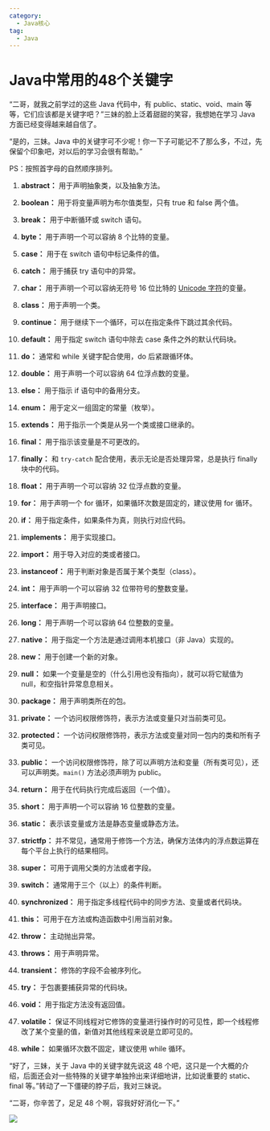 ```yaml
---
category:
  - Java核心
tag:
  - Java
---
```


# Java中常用的48个关键字

“二哥，就我之前学过的这些 Java 代码中，有 public、static、void、main 等等，它们应该都是关键字吧？”三妹的脸上泛着甜甜的笑容，我想她在学习 Java 方面已经变得越来越自信了。

“是的，三妹。Java 中的关键字可不少呢！你一下子可能记不了那么多，不过，先保留个印象吧，对以后的学习会很有帮助。”

PS：按照首字母的自然顺序排列。

1.  **abstract：** 用于声明抽象类，以及抽象方法。

2.  **boolean：** 用于将变量声明为布尔值类型，只有 true 和 false 两个值。

3.  **break：** 用于中断循环或 switch 语句。

4.  **byte：** 用于声明一个可以容纳 8 个比特的变量。

5.  **case：** 用于在 switch 语句中标记条件的值。

6.  **catch：** 用于捕获 try 语句中的异常。

7.  **char：** 用于声明一个可以容纳无符号 16 位比特的 [Unicode 字符](https://mp.weixin.qq.com/s/pNQjlXOivIgO3pbYc0GnpA)的变量。

8.  **class：** 用于声明一个类。

9.  **continue：** 用于继续下一个循环，可以在指定条件下跳过其余代码。

10.  **default：** 用于指定 switch 语句中除去 case 条件之外的默认代码块。

11.  **do：** 通常和 while 关键字配合使用，do 后紧跟循环体。

12.  **double：** 用于声明一个可以容纳 64 位浮点数的变量。

13.  **else：** 用于指示 if 语句中的备用分支。

14.  **enum：** 用于定义一组固定的常量（枚举）。

15.  **extends：** 用于指示一个类是从另一个类或接口继承的。

16.  **final：** 用于指示该变量是不可更改的。

17.  **finally：** 和 `try-catch` 配合使用，表示无论是否处理异常，总是执行 finally 块中的代码。

18.  **float：** 用于声明一个可以容纳 32 位浮点数的变量。

19.  **for：** 用于声明一个 for 循环，如果循环次数是固定的，建议使用 for 循环。

20.  **if：** 用于指定条件，如果条件为真，则执行对应代码。

21.  **implements：** 用于实现接口。

22.  **import：** 用于导入对应的类或者接口。

23.  **instanceof：** 用于判断对象是否属于某个类型（class）。

24.  **int：** 用于声明一个可以容纳 32 位带符号的整数变量。

25.  **interface：** 用于声明接口。

26.  **long：** 用于声明一个可以容纳 64 位整数的变量。

27.  **native：** 用于指定一个方法是通过调用本机接口（非 Java）实现的。

28.  **new：** 用于创建一个新的对象。

29.  **null：** 如果一个变量是空的（什么引用也没有指向），就可以将它赋值为 null，和空指针异常息息相关。

30.  **package：** 用于声明类所在的包。

31.  **private：** 一个访问权限修饰符，表示方法或变量只对当前类可见。

32.  **protected：** 一个访问权限修饰符，表示方法或变量对同一包内的类和所有子类可见。

33.  **public：** 一个访问权限修饰符，除了可以声明方法和变量（所有类可见），还可以声明类。`main()` 方法必须声明为 public。

34.  **return：** 用于在代码执行完成后返回（一个值）。

35.  **short：** 用于声明一个可以容纳 16 位整数的变量。

36.  **static：** 表示该变量或方法是静态变量或静态方法。

37.  **strictfp：** 并不常见，通常用于修饰一个方法，确保方法体内的浮点数运算在每个平台上执行的结果相同。

38.  **super：** 可用于调用父类的方法或者字段。

39.  **switch：** 通常用于三个（以上）的条件判断。

40.  **synchronized：** 用于指定多线程代码中的同步方法、变量或者代码块。

41.  **this：** 可用于在方法或构造函数中引用当前对象。

42.  **throw：** 主动抛出异常。

43.  **throws：** 用于声明异常。

44.  **transient：**  修饰的字段不会被序列化。

45.  **try：** 于包裹要捕获异常的代码块。

46.  **void：** 用于指定方法没有返回值。

47.  **volatile：** 保证不同线程对它修饰的变量进行操作时的可见性，即一个线程修改了某个变量的值，新值对其他线程来说是立即可见的。

48.  **while：** 如果循环次数不固定，建议使用 while 循环。


“好了，三妹，关于 Java 中的关键字就先说这 48 个吧，这只是一个大概的介绍，后面还会对一些特殊的关键字单独拎出来详细地讲，比如说重要的 static、final 等。”转动了一下僵硬的脖子后，我对三妹说。

“二哥，你辛苦了，足足 48 个啊，容我好好消化一下。”

<img src="http://cdn.tobebetterjavaer.com/tobebetterjavaer/images/xingbiaogongzhonghao.png">


